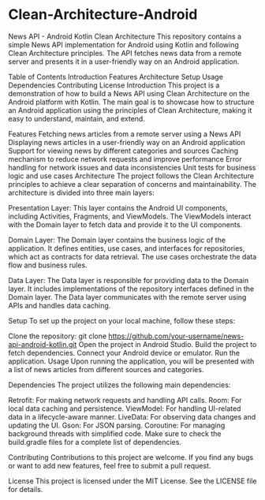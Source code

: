 # Clean-Architecture-Android

News API - Android Kotlin Clean Architecture
This repository contains a simple News API implementation for Android using Kotlin and following Clean Architecture principles. The API fetches news data from a remote server and presents it in a user-friendly way on an Android application.

Table of Contents
Introduction
Features
Architecture
Setup
Usage
Dependencies
Contributing
License
Introduction
This project is a demonstration of how to build a News API using Clean Architecture on the Android platform with Kotlin. The main goal is to showcase how to structure an Android application using the principles of Clean Architecture, making it easy to understand, maintain, and extend.

Features
Fetching news articles from a remote server using a News API
Displaying news articles in a user-friendly way on an Android application
Support for viewing news by different categories and sources
Caching mechanism to reduce network requests and improve performance
Error handling for network issues and data inconsistencies
Unit tests for business logic and use cases
Architecture
The project follows the Clean Architecture principles to achieve a clear separation of concerns and maintainability. The architecture is divided into three main layers:

Presentation Layer: This layer contains the Android UI components, including Activities, Fragments, and ViewModels. The ViewModels interact with the Domain layer to fetch data and provide it to the UI components.

Domain Layer: The Domain layer contains the business logic of the application. It defines entities, use cases, and interfaces for repositories, which act as contracts for data retrieval. The use cases orchestrate the data flow and business rules.

Data Layer: The Data layer is responsible for providing data to the Domain layer. It includes implementations of the repository interfaces defined in the Domain layer. The Data layer communicates with the remote server using APIs and handles data caching.

Setup
To set up the project on your local machine, follow these steps:

Clone the repository: git clone https://github.com/your-username/news-api-android-kotlin.git
Open the project in Android Studio.
Build the project to fetch dependencies.
Connect your Android device or emulator.
Run the application.
Usage
Upon running the application, you will be presented with a list of news articles from different sources and categories.

Dependencies
The project utilizes the following main dependencies:

Retrofit: For making network requests and handling API calls.
Room: For local data caching and persistence.
ViewModel: For handling UI-related data in a lifecycle-aware manner.
LiveData: For observing data changes and updating the UI.
Gson: For JSON parsing.
Coroutine: For managing background threads with simplified code.
Make sure to check the build.gradle files for a complete list of dependencies.

Contributing
Contributions to this project are welcome. If you find any bugs or want to add new features, feel free to submit a pull request.

License
This project is licensed under the MIT License. See the LICENSE file for details.
